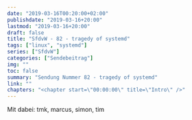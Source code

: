 ```yaml
---
date: "2019-03-16T00:20:00+02:00"
publishdate: "2019-03-16+20:00"
lastmod: "2019-03-16+20:00"
draft: false
title: "SfdvW - 82 - tragedy of systemd"
tags: ["linux", "systemd"]
series: ["SfdvW"]
categories: ["Sendebeitrag"]
img: ""
toc: false
summary: "Sendung Nummer 82 - tragedy of systemd"
link: ""
chapters: "<chapter start=\"00:00:00\" title=\"Intro\" />"
---
```

Mit dabei: tmk, marcus, simon, tim


<div align="center" id="example"></div>
<script src="https://cdn.podlove.org/web-player/embed.js"></script>

<script>
  podlovePlayer('#example', '/blog/sfdvw82.json');
</script>
